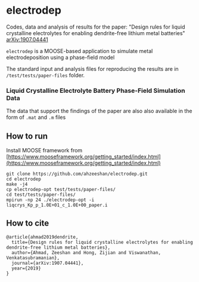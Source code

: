 # electrodep

Codes, data and analysis of results for the paper: "Design rules for liquid crystalline electrolytes for enabling dendrite-free lithium metal batteries" [arXiv:1907.04441](https://arxiv.org/abs/1907.04441)

`electrodep` is a MOOSE-based application to simulate metal electrodeposition using a phase-field model

The standard input and analysis files for reproducing the results are in `/test/tests/paper-files` folder.

### Liquid Crystalline Electrolyte Battery Phase-Field Simulation Data
The data that support the findings of the paper are also also available in the form of `.mat` and `.m` files 

## How to run

Install MOOSE framework from [https://www.mooseframework.org/getting_started/index.html](https://www.mooseframework.org/getting_started/index.html)
```
git clone https://github.com/ahzeeshan/electrodep.git
cd electrodep
make -j4
cp electrodep-opt test/tests/paper-files/
cd test/tests/paper-files/
mpirun -np 24 ./electrodep-opt -i liqcrys_Kp_p_1.0E+01_c_1.0E+00_paper.i
```

## How to cite

```
@article{ahmad2019dendrite,
  title={Design rules for liquid crystalline electrolytes for enabling dendrite-free lithium metal batteries},
  author={Ahmad, Zeeshan and Hong, Zijian and Viswanathan, Venkatasubramanian},
  journal={arXiv:1907.04441},
  year={2019}
}
```
